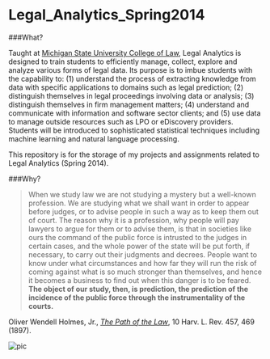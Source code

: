 Legal_Analytics_Spring2014
==========================

###What?

Taught at <a href="http://www.law.msu.edu/">Michigan State University College of Law</a>, Legal Analytics is designed to train students to efficiently manage, collect, explore and analyze various forms of legal data. Its purpose is to imbue students with the capability to: (1) understand the process of extracting knowledge from data with specific applications to domains such as legal prediction; (2) distinguish themselves in legal proceedings involving data or analysis; (3) distinguish themselves in firm management matters; (4) understand and communicate with information and software sector clients; and (5) use data to manage outside resources such as LPO or eDiscovery providers. Students will be introduced to sophisticated statistical techniques including machine learning and natural language processing.

This repository is for the storage of my projects and assignments related to Legal Analytics (Spring 2014).

###Why?

> When we study law we are not studying a mystery but a well-known profession. We are studying what we shall want in order to appear before judges, or to advise people in such a way as to keep them out of court. The reason why it is a profession, why people will pay lawyers to argue for them or to advise them, is that in societies like ours the command of the public force is intrusted to the judges in certain cases, and the whole power of the state will be put forth, if necessary, to carry out their judgments and decrees. People want to know under what circumstances and how far they will run the risk of coming against what is so much stronger than themselves, and hence it becomes a business to find out when this danger is to be feared. <strong>The object of our study, then, is prediction, the prediction of the incidence of the public force through the instrumentality of the courts.</strong> 

Oliver Wendell Holmes, Jr., <a href="http://www.constitution.org/lrev/owh/path_law.htm"><em>The Path of the Law</em></a>, 10 Harv. L. Rev. 457, 469 (1897).

![pic](http://patellis.files.wordpress.com/2014/03/justice_oliver_wendell_holmes_at_desk.jpg)
